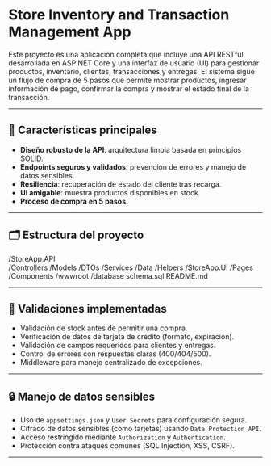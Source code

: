 # Store Inventory and Transaction Management App

Este proyecto es una aplicación completa que incluye una API RESTful desarrollada en ASP.NET Core y una interfaz de usuario (UI) para gestionar productos, inventario, clientes, transacciones y entregas. 
El sistema sigue un flujo de compra de 5 pasos que permite mostrar productos, ingresar información de pago, confirmar la compra y mostrar el estado final de la transacción.

---

## 🧩 Características principales

- **Diseño robusto de la API**: arquitectura limpia basada en principios SOLID.
- **Endpoints seguros y validados**: prevención de errores y manejo de datos sensibles.
- **Resiliencia**: recuperación de estado del cliente tras recarga.
- **UI amigable**: muestra productos disponibles en stock.
- **Proceso de compra en 5 pasos.**

---

## 🗂 Estructura del proyecto

/StoreApp.API
</br>
/Controllers
/Models
/DTOs
/Services
/Data
/Helpers
/StoreApp.UI
/Pages
/Components
/wwwroot
/database
schema.sql
README.md

---

## 🔐 Validaciones implementadas

- Validación de stock antes de permitir una compra.
- Verificación de datos de tarjeta de crédito (formato, expiración).
- Validación de campos requeridos para clientes y entregas.
- Control de errores con respuestas claras (400/404/500).
- Middleware para manejo centralizado de excepciones.

---

## 🔒 Manejo de datos sensibles

- Uso de `appsettings.json` y `User Secrets` para configuración segura.
- Cifrado de datos sensibles (como tarjetas) usando `Data Protection API`.
- Acceso restringido mediante `Authorization` y `Authentication`.
- Protección contra ataques comunes (SQL Injection, XSS, CSRF).

---
